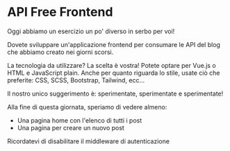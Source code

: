 # API Free Frontend

Oggi abbiamo un esercizio un po' diverso in serbo per voi!

Dovete sviluppare un'applicazione frontend per consumare le API del blog che abbiamo creato nei giorni scorsi.

La tecnologia da utilizzare? La scelta è vostra! Potete optare per Vue.js o HTML e JavaScript plain. Anche per quanto riguarda lo stile, usate ciò che preferite: CSS, SCSS, Bootstrap, Tailwind, ecc...

Il nostro unico suggerimento è: sperimentate, sperimentate e sperimentate!

Alla fine di questa giornata, speriamo di vedere almeno:

 - Una pagina home con l'elenco di tutti i post
 - Una pagina per creare un nuovo post

Ricordatevi di disabilitare il middleware di autenticazione